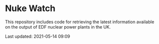 # Nuke Watch

This repository includes code for retrieving the latest information available on the output of EDF nuclear power plants in the UK.

Last updated: 2021-05-14 09:09